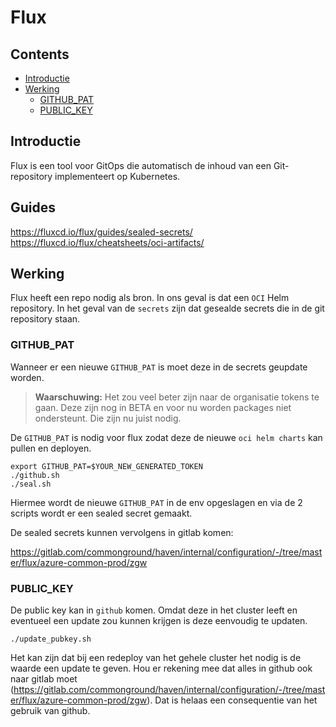 # Flux

## Contents

- [Introductie](#introductie)
- [Werking](#werking)
  - [GITHUB_PAT](#github_pat)
  - [PUBLIC_KEY](#public_key)

## Introductie

Flux is een tool voor GitOps die automatisch de inhoud van een Git-repository implementeert op Kubernetes.

## Guides

https://fluxcd.io/flux/guides/sealed-secrets/
https://fluxcd.io/flux/cheatsheets/oci-artifacts/

## Werking

Flux heeft een repo nodig als bron. In ons geval is dat een `OCI` Helm repository.
In het geval van de `secrets` zijn dat gesealde secrets die in de git repository staan.


### GITHUB_PAT

Wanneer er een nieuwe `GITHUB_PAT` is moet deze in de secrets geupdate worden.

> **Waarschuwing:** Het zou veel beter zijn naar de organisatie tokens te gaan.
> Deze zijn nog in BETA en voor nu worden packages niet ondersteunt. Die zijn nu juist nodig.

De `GITHUB_PAT` is nodig voor flux zodat deze de nieuwe `oci helm charts` kan pullen en deployen.

```shell 
export GITHUB_PAT=$YOUR_NEW_GENERATED_TOKEN
./github.sh
./seal.sh
```

Hiermee wordt de nieuwe `GITHUB_PAT` in de env opgeslagen en via de 2 scripts wordt er een sealed secret gemaakt.

De sealed secrets kunnen vervolgens in gitlab komen:

https://gitlab.com/commonground/haven/internal/configuration/-/tree/master/flux/azure-common-prod/zgw


### PUBLIC_KEY

De public key kan in `github` komen. Omdat deze in het cluster leeft en eventueel een update zou kunnen krijgen is deze eenvoudig te updaten.

```shell
./update_pubkey.sh
```

Het kan zijn dat bij een redeploy van het gehele cluster het nodig is de waarde een update te geven. 
Hou er rekening mee dat alles in github ook naar gitlab moet (https://gitlab.com/commonground/haven/internal/configuration/-/tree/master/flux/azure-common-prod/zgw).
Dat is helaas een consequentie van het gebruik van github.